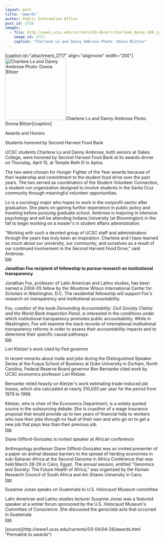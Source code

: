 ```yaml
---
layout: post
title: "awards"
author: Public Information Office
post_id: 2718
images:
  - file: http://www1.ucsc.edu/currents/03-04/art/charlene_danny.180.jpg
    image_id: 2717
    caption: "Charlene Lo and Danny Ambrose Photo: Donna Blitzer"
---
```


[caption id="attachment_2717" align="alignnone" width="200"]<a href="http://localhost/mysite/wp-content/uploads/2004/04/charlene_danny.180.jpg"><img class="size-full wp-image-2717" src="http://localhost/mysite/wp-content/uploads/2004/04/charlene_danny.180.jpg" alt="Charlene Lo and Danny Ambrose Photo: Donna Blitzer" width="200" height="202" /></a>Charlene Lo and Danny Ambrose Photo: Donna Blitzer[/caption]
<p class="pagehead">
  Awards and Honors
</p>
<p class="sectionhead">
  <a name="students" id="students"></a>Students honored by Second Harvest Food Bank
</p>
<p>
  UCSC students Charlene Lo and Danny Ambrose, both seniors at Oakes College, were honored by Second Harvest Food Bank at its awards dinner on Thursday, April 15, at Temple Beth El in Aptos.
</p>
<p>
  The two were chosen for Hunger Fighter of the Year awards because of their leadership and commitment to the student food drive over the past years. The two served as coordinators of the Student Volunteer Connection, a student-run organization designed to involve students in the Santa Cruz community through meaningful volunteer opportunities.
</p>
<p>
  Lo is a sociology major who hopes to work in the nonprofit sector after graduation. She plans on gaining further experience in public policy and traveling before pursuing graduate school. Ambrose is majoring in intensive psychology and will be attending Indiana University (at Bloomington) in the fall to begin working on a master's in student affairs administration.<br>
</p>
<p>
  "Working with such a devoted group of UCSC staff and administrators through the years has truly been an inspiration. Charlene and I have learned so much about our university, our community, and ourselves as a result of our continued involvement in the Second Harvest Food Drive," said Ambrose.<br>
  <a href="#students">top</a>
</p>
<p>
  <b class="sectionhead"><a name="fellowship" id="fellowship"></a>Jonathan Fox recipient of fellowship to pursue research on institutional transparency</b>
</p>
<p>
  Jonathan Fox, professor of Latin American and Latino studies, has been named a 2004-05 fellow by the Woodrow Wilson International Center for Scholars in Washington, D.C. The residential fellowship will support Fox's research on transparency and institutional accountability.<br>
</p>
<p>
  Fox, coeditor of the book <i>Demanding Accountability: Civil Society Claims and the World Bank Inspection Panel,</i> is interested in the conditions under which institutional transparency promotes public accountability. While in Washington, Fox will examine the track records of international institutional transparency reforms in order to assess their accountability impacts and to determine their specific causal pathways.<br>
  <a href="#students">top</a><br>
</p>
<p class="sectionhead">
  <a name="kletzer" id="kletzer"></a>Lori Kletzer's work cited by Fed governor
</p>
<p>
  In recent remarks about trade and jobs during the Distinguished Speaker Series at the Fuqua School of Business at Duke University in Durham, North Carolina, Federal Reserve Board governor Ben Bernanke cited work by UCSC economics professor Lori Kletzer.<br>
</p>
<p>
  Bernanke relied heavily on Kletzer's work estimating trade-induced job losses, which she calculated at nearly 310,000 per year for the period from 1979 to 1999.<br>
</p>
<p>
  Kletzer, who is chair of the Economics Department, is a widely quoted source in the outsourcing debate. She is coauthor of a wage insurance proposal that would provide up to two years of financial help to workers who lose their jobs through no fault of their own and who go on to get a new job that pays less than their previous job.<br>
  <a href="#students">top</a>
</p>
<p>
  <span class="sectionhead"><a name="gifford-gonzalez" id="gifford-gonzalez"></a>Diane Gifford-Gonzalez is invited speaker at African conference</span><br>
</p>
<p>
  Anthropology professor Diane Gifford-Gonzalez was an invited presenter of a paper on animal disease barriers to the spread of herding economies in sub-Saharan Africa at the Second Genome in Africa Conference that was held March 26-29 in Cairo, Egypt. The annual session, entitled "Genomics and Society: The Future Health of Africa," was organized by the Human Research Council of South Africa and Ain Shams University in Cairo.<br>
  <a href="#students">top</a><br>
</p>
<p>
  <span class="sectionhead"><a name="jonas" id="jonas"></a>Susanne Jonas speaks on Guatemala to U.S. Holocaust Museum committee</span><br>
</p>
<p>
  Latin American and Latino studies lecturer Susanne Jonas was a featured speaker at a winter forum sponsored by the U.S. Holocaust Museum's Committee of Conscience. She discussed the genocidal acts that occurred in Guatemala.<br>
  <a href="#students">top</a>
</p>
<p>

</p>
<p>

</p>
[source](http://www1.ucsc.edu/currents/03-04/04-26/awards.html "Permalink to awards")
